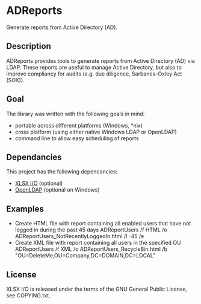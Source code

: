 ADReports
=========
Generate reports from Active Directory (AD).

Description
-----------
ADReports provides tools to generate reports from Active Directory (AD) via LDAP.
These reports are useful to manage Active Directory, but also to improve compliancy for audits (e.g. due diligence, Sarbanes–Oxley Act (SOX)).

Goal
----
The library was written with the following goals in mind:
- portable across different platforms (Windows, *nix)
- cross platform (using either native Windows LDAP or OpenLDAP)
- command line to allow easy scheduling of reports

Dependancies
------------
This project has the following depencancies:
- [XLSX I/O](https://brechtsanders.github.io/xlsxio/) (optional)
- [OpenLDAP](http://www.openldap.org/software/download/) (optional on Windows)

Examples
--------

- Create HTML file with report containing all enabled users that have not logged in during the past 45 days
	ADReportUsers /f HTML /o ADReportUsers_NotRecentlyLoggedIn.html /l -45 /e
- Create XML file with report containing all users in the specified OU
	ADReportUsers /f XML /o ADReportUsers_RecycleBin.html /b "OU=DeleteMe,OU=Company,DC=DOMAIN,DC=LOCAL"

License
-------
XLSX I/O is released under the terms of the GNU General Public License, see COPYING.txt.
